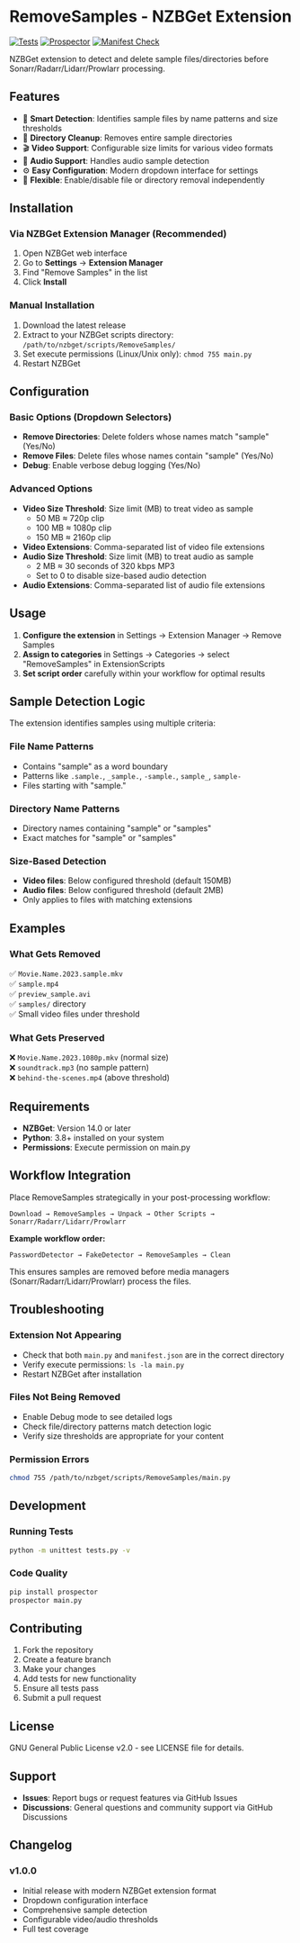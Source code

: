 # RemoveSamples - NZBGet Extension

[![Tests](https://github.com/Anunnaki-Astronaut/RemoveSamples-NZBGet/actions/workflows/tests.yml/badge.svg)](https://github.com/Anunnaki-Astronaut/RemoveSamples-NZBGet/actions/workflows/tests.yml)
[![Prospector](https://github.com/Anunnaki-Astronaut/RemoveSamples-NZBGet/actions/workflows/prospector.yml/badge.svg)](https://github.com/Anunnaki-Astronaut/RemoveSamples-NZBGet/actions/workflows/prospector.yml)
[![Manifest Check](https://github.com/Anunnaki-Astronaut/RemoveSamples-NZBGet/actions/workflows/manifest.yml/badge.svg)](https://github.com/Anunnaki-Astronaut/RemoveSamples-NZBGet/actions/workflows/manifest.yml)

NZBGet extension to detect and delete sample files/directories before Sonarr/Radarr/Lidarr/Prowlarr processing.

## Features

- 🎯 **Smart Detection**: Identifies sample files by name patterns and size thresholds
- 📁 **Directory Cleanup**: Removes entire sample directories
- 🎬 **Video Support**: Configurable size limits for various video formats
- 🎵 **Audio Support**: Handles audio sample detection
- ⚙️ **Easy Configuration**: Modern dropdown interface for settings
- 🔧 **Flexible**: Enable/disable file or directory removal independently

## Installation

### Via NZBGet Extension Manager (Recommended)
1. Open NZBGet web interface
2. Go to **Settings** → **Extension Manager**
3. Find "Remove Samples" in the list
4. Click **Install**

### Manual Installation
1. Download the latest release
2. Extract to your NZBGet scripts directory: `/path/to/nzbget/scripts/RemoveSamples/`
3. Set execute permissions (Linux/Unix only): `chmod 755 main.py`
4. Restart NZBGet

## Configuration

### Basic Options (Dropdown Selectors)
- **Remove Directories**: Delete folders whose names match "sample" (Yes/No)
- **Remove Files**: Delete files whose names contain "sample" (Yes/No)  
- **Debug**: Enable verbose debug logging (Yes/No)

### Advanced Options
- **Video Size Threshold**: Size limit (MB) to treat video as sample
  - 50 MB ≈ 720p clip
  - 100 MB ≈ 1080p clip  
  - 150 MB ≈ 2160p clip
- **Video Extensions**: Comma-separated list of video file extensions
- **Audio Size Threshold**: Size limit (MB) to treat audio as sample
  - 2 MB ≈ 30 seconds of 320 kbps MP3
  - Set to 0 to disable size-based audio detection
- **Audio Extensions**: Comma-separated list of audio file extensions

## Usage

1. **Configure the extension** in Settings → Extension Manager → Remove Samples
2. **Assign to categories** in Settings → Categories → select "RemoveSamples" in ExtensionScripts
3. **Set script order** carefully within your workflow for optimal results

## Sample Detection Logic

The extension identifies samples using multiple criteria:

### File Name Patterns
- Contains "sample" as a word boundary
- Patterns like `.sample.`, `_sample.`, `-sample.`, `sample_`, `sample-`
- Files starting with "sample."

### Directory Name Patterns  
- Directory names containing "sample" or "samples"
- Exact matches for "sample" or "samples"

### Size-Based Detection
- **Video files**: Below configured threshold (default 150MB)
- **Audio files**: Below configured threshold (default 2MB)
- Only applies to files with matching extensions

## Examples

### What Gets Removed
✅ `Movie.Name.2023.sample.mkv`  
✅ `sample.mp4`  
✅ `preview_sample.avi`  
✅ `samples/` directory  
✅ Small video files under threshold  

### What Gets Preserved
❌ `Movie.Name.2023.1080p.mkv` (normal size)  
❌ `soundtrack.mp3` (no sample pattern)  
❌ `behind-the-scenes.mp4` (above threshold)  

## Requirements

- **NZBGet**: Version 14.0 or later
- **Python**: 3.8+ installed on your system
- **Permissions**: Execute permission on main.py

## Workflow Integration

Place RemoveSamples strategically in your post-processing workflow:

```
Download → RemoveSamples → Unpack → Other Scripts → Sonarr/Radarr/Lidarr/Prowlarr
```

**Example workflow order:**
```
PasswordDetector → FakeDetector → RemoveSamples → Clean
```

This ensures samples are removed before media managers (Sonarr/Radarr/Lidarr/Prowlarr) process the files.

## Troubleshooting

### Extension Not Appearing
- Check that both `main.py` and `manifest.json` are in the correct directory
- Verify execute permissions: `ls -la main.py`
- Restart NZBGet after installation

### Files Not Being Removed
- Enable Debug mode to see detailed logs
- Check file/directory patterns match detection logic
- Verify size thresholds are appropriate for your content

### Permission Errors
```bash
chmod 755 /path/to/nzbget/scripts/RemoveSamples/main.py
```

## Development

### Running Tests
```bash
python -m unittest tests.py -v
```

### Code Quality
```bash
pip install prospector
prospector main.py
```

## Contributing

1. Fork the repository
2. Create a feature branch
3. Make your changes
4. Add tests for new functionality
5. Ensure all tests pass
6. Submit a pull request

## License

GNU General Public License v2.0 - see LICENSE file for details.

## Support

- **Issues**: Report bugs or request features via GitHub Issues
- **Discussions**: General questions and community support via GitHub Discussions

## Changelog

### v1.0.0
- Initial release with modern NZBGet extension format
- Dropdown configuration interface
- Comprehensive sample detection
- Configurable video/audio thresholds
- Full test coverage